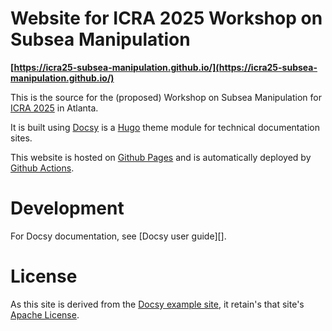 # Website for ICRA 2025 Workshop on Subsea Manipulation

**[https://icra25-subsea-manipulation.github.io/](https://icra25-subsea-manipulation.github.io/)**

This is the source for the (proposed) Workshop on Subsea Manipulation for [ICRA 2025](https://2025.ieee-icra.org/) in Atlanta.

It is built using
[Docsy](https://www.docsy.dev/) is a [Hugo](https://gohugo.io/) theme module for technical documentation sites.

This website is hosted on [Github Pages](https://pages.github.com/) and is automatically deployed by [Github Actions](https://docs.github.com/en/actions).

# Development

For Docsy documentation, see [Docsy user guide][].

# License

As this site is derived from the [Docsy example site](https://github.com/google/docsy-example), it retain's that site's [Apache License](LICENSE).
